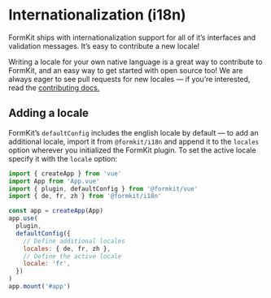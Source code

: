 # Internationalization (i18n)

FormKit ships with internationalization support for all of it’s interfaces and validation messages. It’s easy to contribute a new locale!

<callout type="tip" label="Translators needed">
Writing a locale for your own native language is a great way to contribute to FormKit, and an easy way to get started with open source too! We are always eager to see pull requests for new locales — if you’re interested, read the <a href="/essentials/contributing">contributing docs.</a>
</callout>

## Adding a locale

FormKit’s `defaultConfig` includes the english locale by default — to add an additional locale, import it from `@formkit/i18n` and append it to the `locales` option wherever you initialized the FormKit plugin. To set the active locale specify it with the `locale` option:

```js
import { createApp } from 'vue'
import App from 'App.vue'
import { plugin, defaultConfig } from '@formkit/vue'
import { de, fr, zh } from '@formkit/i18n'

const app = createApp(App)
app.use(
  plugin,
  defaultConfig({
    // Define additional locales
    locales: { de, fr, zh },
    // Define the active locale
    locale: 'fr',
  })
)
app.mount('#app')
```
